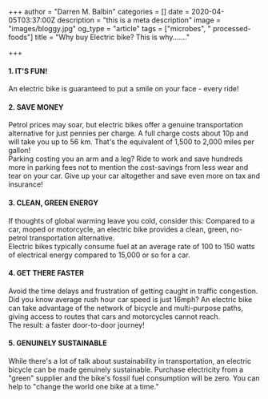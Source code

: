 +++
author = "Darren M. Balbin"
categories = []
date = 2020-04-05T03:37:00Z
description = "this is a meta description"
image = "images/bloggy.jpg"
og_type = "article"
tags = ["microbes", " processed-foods"]
title = "Why buy Electric bike?  This is why......."

+++
#### 1. IT'S FUN!

An electric bike is guaranteed to put a smile on your face - every ride!

#### 2. SAVE MONEY

Petrol prices may soar, but electric bikes offer a genuine transportation alternative for just pennies per charge. A full charge costs about 10p and will take you up to 56 km. That's the equivalent of 1,500 to 2,000 miles per gallon!  
Parking costing you an arm and a leg? Ride to work and save hundreds more in parking fees not to mention the cost-savings from less wear and tear on your car. Give up your car altogether and save even more on tax and insurance!

#### 3. CLEAN, GREEN ENERGY

If thoughts of global warming leave you cold, consider this: Compared to a car, moped or motorcycle, an electric bike provides a clean, green, no-petrol transportation alternative.  
Electric bikes typically consume fuel at an average rate of 100 to 150 watts of electrical energy compared to 15,000 or so for a car.

#### 4. GET THERE FASTER

Avoid the time delays and frustration of getting caught in traffic congestion. Did you know average rush hour car speed is just 16mph? An electric bike can take advantage of the network of bicycle and multi-purpose paths, giving access to routes that cars and motorcycles cannot reach.  
The result: a faster door-to-door journey!

#### 5. GENUINELY SUSTAINABLE

While there's a lot of talk about sustainability in transportation, an electric bicycle can be made genuinely sustainable. Purchase electricity from a "green" supplier and the bike's fossil fuel consumption will be zero. You can help to "change the world one bike at a time."